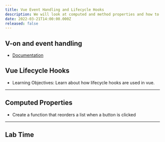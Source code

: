 ```yaml
---
title: Vue Event Handling and Lifecycle Hooks
description: We will look at computed and method properties and how to use them with data
date: 2022-03-21T14:00:00.000Z
released: false
---
```


## V-on and event handling

- [Documentation](https://vuejs.org/api/built-in-directives.html#v-on)

## Vue Lifecycle Hooks

- Learning Objectives: Learn about how lifecycle hooks are used in vue.

---

## Computed Properties

- Create a function that reorders a list when a button is clicked

---

## Lab Time
